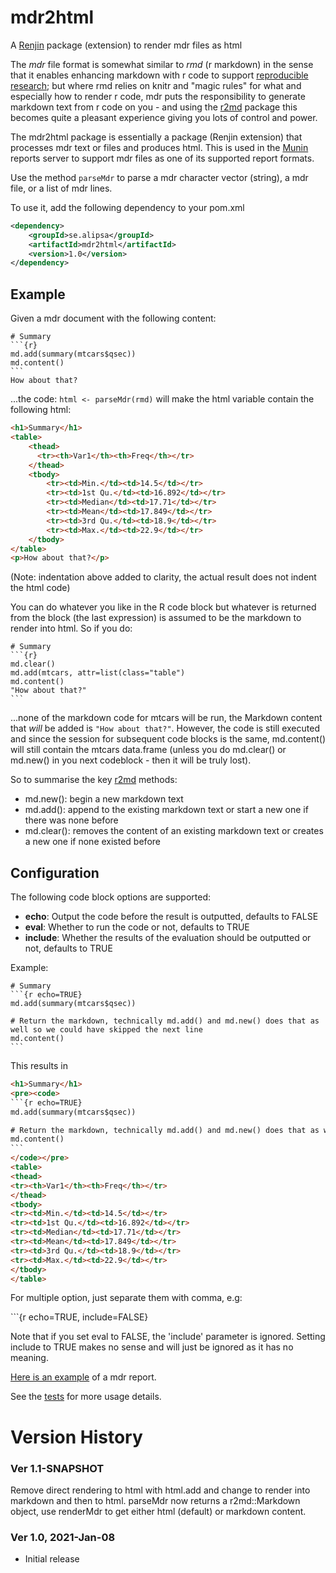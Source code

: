 # mdr2html
A [Renjin](https://github.com/bedatadriven/renjin) package (extension) to render mdr files as html

The *mdr* file format is somewhat similar to *rmd* (r markdown) in the sense that it enables enhancing markdown with r code to support
[reproducible research](https://en.wikipedia.org/wiki/Reproducibility#Reproducible_research_method); but
where rmd relies on knitr and "magic rules" for what and especially how to render r code, mdr puts the responsibility
to generate markdown text from r code on you - and using the [r2md](https://github.com/perNyfelt/r2md) package
this becomes quite a pleasant experience giving you lots of control and power.

The mdr2html package is essentially a package (Renjin extension) that processes mdr text or files and produces html. 
This is used in the [Munin](https://github.com/perNyfelt/munin) reports server to support mdr files as one of its supported report formats.

Use the method `parseMdr` to parse a mdr character vector (string), a mdr file, or a list of mdr lines.

To use it, add the following dependency to your pom.xml
```xml
<dependency>
    <groupId>se.alipsa</groupId>
    <artifactId>mdr2html</artifactId>
    <version>1.0</version>
</dependency>
```

## Example
Given a mdr document with the following content:

````
# Summary
```{r}
md.add(summary(mtcars$qsec))
md.content()
```
How about that?
````
...the code: `html <- parseMdr(rmd)` will make the html variable contain the following html:
```html
<h1>Summary</h1>
<table>
    <thead>
      <tr><th>Var1</th><th>Freq</th></tr>
    </thead>
    <tbody>
        <tr><td>Min.</td><td>14.5</td></tr>
        <tr><td>1st Qu.</td><td>16.892</td></tr>
        <tr><td>Median</td><td>17.71</td></tr>
        <tr><td>Mean</td><td>17.849</td></tr>
        <tr><td>3rd Qu.</td><td>18.9</td></tr>
        <tr><td>Max.</td><td>22.9</td></tr>
    </tbody>
</table>
<p>How about that?</p>
```
(Note: indentation above added to clarity, the actual result does not indent the html code)

You can do whatever you like in the R code block but whatever is returned from the block (the last expression) is 
assumed to be the markdown to render into html. So if you do:
````
# Summary
```{r}
md.clear()
md.add(mtcars, attr=list(class="table")
md.content()
"How about that?"
```
````

...none of the markdown code for mtcars will be run, the Markdown content that *will* be added is `"How about that?"`.
However, the code is still executed and since the session for subsequent code blocks is the same, md.content() will
still contain the mtcars data.frame (unless you do md.clear() or md.new() in you next codeblock - then it will be truly lost).

So to summarise the key [r2md](https://github.com/perNyfelt/r2md) methods:
- md.new(): begin a new markdown text
- md.add(): append to the existing markdown text or start a new one if there was none before
- md.clear(): removes the content of an existing markdown text or creates a new one if none existed before

## Configuration
The following code block options are supported:

- **echo**: Output the code before the result is outputted, defaults to FALSE 
- **eval**: Whether to run the code or not, defaults to TRUE
- **include**: Whether the results of the evaluation should be outputted or not, defaults to TRUE

Example:
````
# Summary
```{r echo=TRUE}
md.add(summary(mtcars$qsec))

# Return the markdown, technically md.add() and md.new() does that as well so we could have skipped the next line
md.content()
```
````
This results in
````html
<h1>Summary</h1>
<pre><code>
```{r echo=TRUE}
md.add(summary(mtcars$qsec))

# Return the markdown, technically md.add() and md.new() does that as well so we could have skipped the next line
md.content()
```
</code></pre>
<table>
<thead>
<tr><th>Var1</th><th>Freq</th></tr>
</thead>
<tbody>
<tr><td>Min.</td><td>14.5</td></tr>
<tr><td>1st Qu.</td><td>16.892</td></tr>
<tr><td>Median</td><td>17.71</td></tr>
<tr><td>Mean</td><td>17.849</td></tr>
<tr><td>3rd Qu.</td><td>18.9</td></tr>
<tr><td>Max.</td><td>22.9</td></tr>
</tbody>
</table>
````

For multiple option, just separate them with comma, e.g:

\`\`\`{r echo=TRUE, include=FALSE}

Note that if you set eval to FALSE, the 'include' parameter is ignored. 
Setting include to TRUE makes no sense and will just be ignored as it has no meaning.

[Here is an example](https://github.com/perNyfelt/mdr2html/blob/main/src/test/resources/research.mdr) of a mdr report.

See the [tests](https://github.com/perNyfelt/mdr2html/blob/main/src/test/R/Mdr2htmlTest.R) for more usage details.

# Version History

### Ver 1.1-SNAPSHOT
Remove direct rendering to html with html.add and change to render into markdown and then to html.
parseMdr now returns a r2md::Markdown object, use renderMdr to get either html (default) or markdown content.

### Ver 1.0, 2021-Jan-08
- Initial release